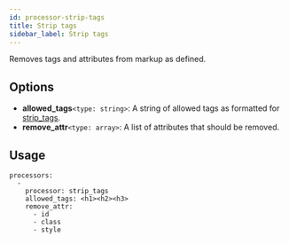 ```yaml
---
id: processor-strip-tags
title: Strip tags
sidebar_label: Strip tags
---
```


Removes tags and attributes from markup as defined.

## Options

- **allowed_tags**`<type: string>`: A string of allowed tags as formatted for [strip_tags](https://www.php.net/manual/en/function.strip-tags.php).
- **remove_attr**`<type: array>`: A list of attributes that should be removed.

## Usage

```
processors:
  -
    processor: strip_tags
    allowed_tags: <h1><h2><h3>
    remove_attr:
      - id
      - class
      - style
```
